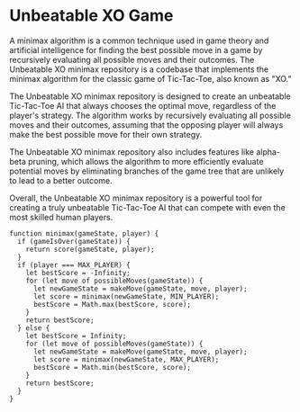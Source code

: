 
<body>
  <div class="container">
    <h1>Unbeatable XO Game</h1>
    <p>A minimax algorithm is a common technique used in game theory and artificial intelligence for finding the best possible move in a game by recursively evaluating all possible moves and their outcomes. The Unbeatable XO minimax repository is a codebase that implements the minimax algorithm for the classic game of Tic-Tac-Toe, also known as "XO."</p>
    <p>The Unbeatable XO minimax repository is designed to create an unbeatable Tic-Tac-Toe AI that always chooses the optimal move, regardless of the player's strategy. The algorithm works by recursively evaluating all possible moves and their outcomes, assuming that the opposing player will always make the best possible move for their own strategy.</p>
    <p>The Unbeatable XO minimax repository also includes features like alpha-beta pruning, which allows the algorithm to more efficiently evaluate potential moves by eliminating branches of the game tree that are unlikely to lead to a better outcome.</p>
    <p>Overall, the Unbeatable XO minimax repository is a powerful tool for creating a truly unbeatable Tic-Tac-Toe AI that can compete with even the most skilled human players.</p>
    <pre><code>function minimax(gameState, player) {
  if (gameIsOver(gameState)) {
    return score(gameState, player);
  }
  if (player === MAX_PLAYER) {
    let bestScore = -Infinity;
    for (let move of possibleMoves(gameState)) {
      let newGameState = makeMove(gameState, move, player);
      let score = minimax(newGameState, MIN_PLAYER);
      bestScore = Math.max(bestScore, score);
    }
    return bestScore;
  } else {
    let bestScore = Infinity;
    for (let move of possibleMoves(gameState)) {
      let newGameState = makeMove(gameState, move, player);
      let score = minimax(newGameState, MAX_PLAYER);
      bestScore = Math.min(bestScore, score);
    }
    return bestScore;
  }
}</code></pre>
  </div>
</body>
</html>
